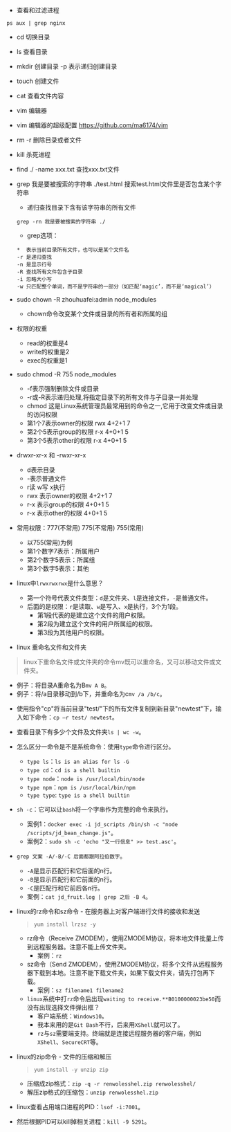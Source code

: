 * 查看和过滤进程
```
ps aux | grep nginx
```
* cd 切换目录
* ls 查看目录
* mkdir 创建目录 -p 表示递归创建目录
* touch 创建文件
* cat 查看文件内容
* vim 编辑器
* vim 编辑器的超级配置 https://github.com/ma6174/vim
* rm -r 删除目录或者文件
* kill 杀死进程
* find ./ -name xxx.txt 查找xxx.txt文件
* grep 我是要被搜索的字符串 ./test.html 搜索test.html文件里是否包含某个字符串
    - 递归查找目录下含有该字符串的所有文件
    ```
    grep -rn 我是要被搜索的字符串 ./
    ```
    - grep选项：
    ```
    *  表示当前目录所有文件，也可以是某个文件名
    -r 是递归查找
    -n 是显示行号
    -R 查找所有文件包含子目录
    -i 忽略大小写
    -w 只匹配整个单词，而不是字符串的一部分（如匹配‘magic’，而不是‘magical’）
    ```
* sudo chown -R zhouhuafei:admin node_modules
    - chown命令改变某个文件或目录的所有者和所属的组
* 权限的权重
    - read的权重是4
    - write的权重是2
    - exec的权重是1
* sudo chmod -R 755 node_modules
    - -f表示强制删除文件或目录
    - -r或-R表示递归处理,将指定目录下的所有文件与子目录一并处理
    - chmod 这是Linux系统管理员最常用到的命令之一,它用于改变文件或目录的访问权限
    - 第1个7表示owner的权限 rwx 4+2+1 7
    - 第2个5表示group的权限 r-x 4+0+1 5
    - 第3个5表示other的权限 r-x 4+0+1 5
* drwxr-xr-x 和 -rwxr-xr-x
    - d表示目录
    - -表示普通文件
    - r读 w写 x执行
    - rwx 表示owner的权限 4+2+1 7
    - r-x 表示group的权限 4+0+1 5
    - r-x 表示other的权限 4+0+1 5
* 常用权限：777(不常用) 775(不常用) 755(常用)
    - 以755(常用)为例
    - 第1个数字7表示：所属用户
    - 第2个数字5表示：所属组
    - 第3个数字5表示：其他
* linux中`lrwxrwxrwx`是什么意思？
  - 第一个符号代表文件类型：`d`是文件夹、`l`是连接文件，`-`是普通文件。
  - 后面的是权限：`r`是读取、`w`是写入、`x`是执行，3个为1段。
    - 第1段代表的是建立这个文件的用户权限。
    - 第2段为建立这个文件的用户所属组的权限。
    - 第3段为其他用户的权限。

* linux 重命名文件和文件夹
> linux下重命名文件或文件夹的命令mv既可以重命名，又可以移动文件或文件夹。
 - 例子：将目录A重命名为B```mv A B```。
 - 例子：将/a目录移动到/b下，并重命名为c```mv /a /b/c```。

* 使用指令"cp"将当前目录"test/"下的所有文件复制到新目录"newtest"下，输入如下命令：```cp –r test/ newtest```。

* 查看目录下有多少个文件及文件夹```ls | wc -w```。

* 怎么区分一命令是不是系统命令：使用`type`命令进行区分。
  - `type ls`：`ls is an alias for ls -G`
  - `type cd`：`cd is a shell builtin`
  - `type node`：`node is /usr/local/bin/node`
  - `type npm`：`npm is /usr/local/bin/npm`
  - `type type`: `type is a shell builtin`

* `sh -c`：它可以让`bash`将一个字串作为完整的命令来执行。
  - 案例1：`docker exec -i jd_scripts /bin/sh -c "node /scripts/jd_bean_change.js"`。
  - 案例2：`sudo sh -c 'echo "又一行信息" >> test.asc'`。

* `grep 文案 -A/-B/-C 后面都跟阿拉伯数字`。
  - `-A`是显示匹配行和它后面的n行。
  - `-B`是显示匹配行和它前面的n行。
  - `-C`是匹配行和它前后各n行。
  - 案例：`cat jd_fruit.log | grep 之后 -B 4`。

* linux的rz命令和sz命令 - 在服务器上对客户端进行文件的接收和发送
  > `yum install lrzsz -y`
  - rz命令（Receive ZMODEM），使用ZMODEM协议，将本地文件批量上传到远程服务器。注意不能上传文件夹。
    - 案例：`rz`
  - sz命令（Send ZMODEM），使用ZMODEM协议，将多个文件从远程服务器下载到本地。注意不能下载文件夹，如果下载文件夹，请先打包再下载。
    - 案例：`sz filename1 filename2`
  - `linux`系统中打`rz`命令后出现`waiting to receive.**B0100000023be50`而没有出现选择文件弹出框？
    - 客户端系统：`Windows10`。
    - 我本来用的是`Git Bash`不行，后来用`XShell`就可以了。
    - `rz`与`sz`需要端支持。终端就是连接远程服务器的客户端，例如`XShell`、`SecureCRT`等。

* linux的zip命令 - 文件的压缩和解压
  > `yum install -y unzip zip`
  - 压缩成zip格式：`zip -q -r renwolesshel.zip renwolesshel/`
  - 解压zip格式的压缩包：`unzip renwolesshel.zip`

* linux查看占用端口进程的PID：`lsof -i:7001`。
* 然后根据PID可以kill掉相关进程：`kill -9 5291`。
